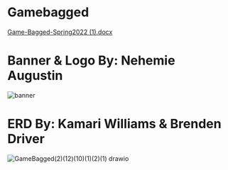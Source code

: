# Gamebagged

[Game-Bagged-Spring2022 (1).docx](https://github.com/JamesPetersonIV/gamebagged4000/files/10158094/Game-Bagged-Spring2022.1.docx)

# Banner & Logo By: Nehemie Augustin

![banner](https://user-images.githubusercontent.com/61022550/205749415-7707f156-0d76-4ef6-87c2-de80924a1e4b.png)

# ERD By: Kamari Williams & Brenden Driver
![GameBagged(2)(12)(10)(1)(2)(1) drawio](https://user-images.githubusercontent.com/61022550/205752345-0340d26a-83c2-475f-8e51-f266c874d38a.png)
